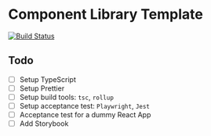 # Component Library Template

[![Build Status](https://www.travis-ci.com/zoltan-nz/component-library-template.svg?branch=master)](https://www.travis-ci.com/github/zoltan-nz/component-library-template)

## Todo

- [ ] Setup TypeScript
- [ ] Setup Prettier
- [ ] Setup build tools: `tsc`, `rollup`
- [ ] Setup acceptance test: `Playwright`, `Jest`
- [ ] Acceptance test for a dummy React App
- [ ] Add Storybook
